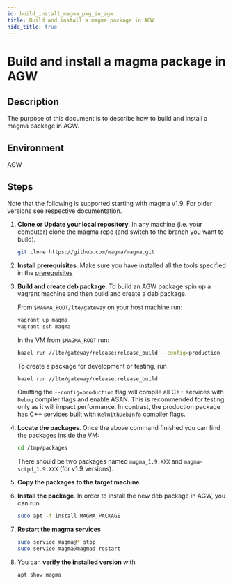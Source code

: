 ```yaml
---
id: build_install_magma_pkg_in_agw
title: Build and install a magma package in AGW
hide_title: true
---
```

# Build and install a magma package in AGW

## Description

The purpose of this document is to describe how to build and install a magma package in AGW.

## Environment

AGW

## Steps

Note that the following is supported starting with magma v1.9. For older versions see respective documentation.

1. **Clone or Update your local repository**.
    In any machine (i.e. your computer) clone the magma repo (and switch to the branch you want to build).

    ```bash
    git clone https://github.com/magma/magma.git
    ```

2. **Install prerequisites**.
    Make sure you have installed all the tools specified in the [prerequisites](https://magma.github.io/magma/docs/basics/prerequisites#prerequisites)

3. **Build and create deb package**.
    To build an AGW package spin up a vagrant machine and then build and create a deb package.

    From `$MAGMA_ROOT/lte/gateway` on your host machine run:

    ```bash
    vagrant up magma
    vagrant ssh magma
    ```

    In the VM from `$MAGMA_ROOT` run:

    ```bash
    bazel run //lte/gateway/release:release_build --config=production
    ```

    To create a package for development or testing, run

    ```bash
    bazel run //lte/gateway/release:release_build
    ```

    Omitting the `--config=production` flag will compile all C++ services with `Debug` compiler flags and enable ASAN. This is recommended for testing only as it will impact performance. In contrast, the production package has C++ services built with `RelWithDebInfo` compiler flags.

4. **Locate the packages**.
    Once the above command finished you can find the packages inside the VM:

    ```bash
    cd /tmp/packages
    ```

    There should be two packages named `magma_1.9.XXX` and `magma-sctpd_1.9.XXX` (for v1.9 versions).

5. **Copy the packages to the target machine**.

6. **Install the package**.
    In order to install the new deb package in AGW, you can run

    ```bash
    sudo apt -f install MAGMA_PACKAGE
    ```

7. **Restart the magma services**

    ```bash
    sudo service magma@* stop
    sudo service magma@magmad restart
    ```

8. You can **verify the installed version** with

    ```bash
    apt show magma
    ```
